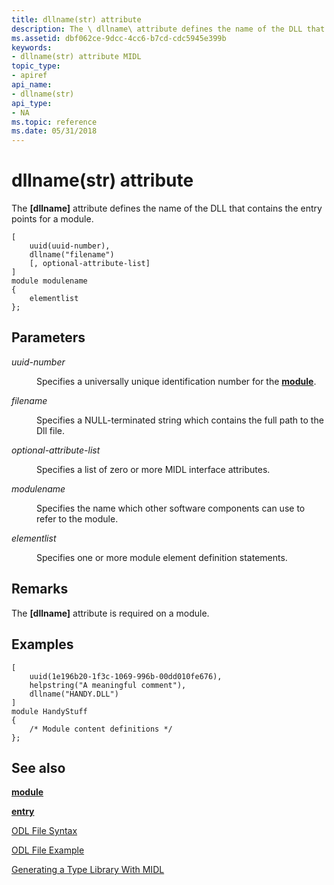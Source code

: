 ```yaml
---
title: dllname(str) attribute
description: The \ dllname\ attribute defines the name of the DLL that contains the entry points for a module.
ms.assetid: dbf062ce-9dcc-4cc6-b7cd-cdc5945e399b
keywords:
- dllname(str) attribute MIDL
topic_type:
- apiref
api_name:
- dllname(str)
api_type:
- NA
ms.topic: reference
ms.date: 05/31/2018
---
```


# dllname(str) attribute

The **\[dllname\]** attribute defines the name of the DLL that contains the entry points for a module.

``` syntax
[
    uuid(uuid-number), 
    dllname("filename")
    [, optional-attribute-list]
]
module modulename
{
    elementlist
};
```

## Parameters

<dl> <dt>

*uuid-number* 
</dt> <dd>

Specifies a universally unique identification number for the [**module**](module.md).

</dd> <dt>

*filename* 
</dt> <dd>

Specifies a NULL-terminated string which contains the full path to the Dll file.

</dd> <dt>

*optional-attribute-list* 
</dt> <dd>

Specifies a list of zero or more MIDL interface attributes.

</dd> <dt>

*modulename* 
</dt> <dd>

Specifies the name which other software components can use to refer to the module.

</dd> <dt>

*elementlist* 
</dt> <dd>

Specifies one or more module element definition statements.

</dd> </dl>

## Remarks

The **\[dllname\]** attribute is required on a module.

## Examples

``` syntax
[
    uuid(1e196b20-1f3c-1069-996b-00dd010fe676),
    helpstring("A meaningful comment"),   
    dllname("HANDY.DLL")
] 
module HandyStuff
{
    /* Module content definitions */
};
```

## See also

<dl> <dt>

[**module**](module.md)
</dt> <dt>

[**entry**](entry.md)
</dt> <dt>

[ODL File Syntax](/previous-versions/windows/desktop/automat/odl-file-syntax)
</dt> <dt>

[ODL File Example](/previous-versions/windows/desktop/automat/odl-file-example)
</dt> <dt>

[Generating a Type Library With MIDL](generating-a-type-library-with-midl-2.md)
</dt> </dl>

 

 